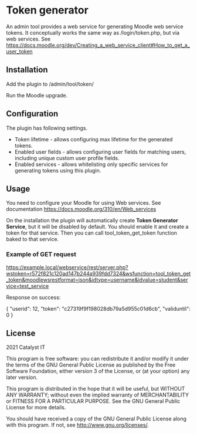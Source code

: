 # Token generator #

An admin tool provides a web service for generating Moodle web service tokens. It conceptually works the same way as /login/token.php, but via web services. See https://docs.moodle.org/dev/Creating_a_web_service_client#How_to_get_a_user_token

## Installation ##

Add the plugin to /admin/tool/token/

Run the Moodle upgrade.

## Configuration ##

The plugin has following settings.

* Token lifetime - allows configuring max lifetime for the generated tokens.
* Enabled user fields - allows configuring user fields for matching users, including unique custom user profile fields.
* Enabled services - allows whitelisting only specific services for generating tokens using this plugin.

## Usage ##

You need to configure your Moodle for using Web services. See documentation https://docs.moodle.org/310/en/Web_services

On the installation the plugin will automatically create **Token
Generator Service**, but it will be disabled by default. You should enable it and create a token for that service. Then you can call tool_token_get_token function baked to that service.

###  Example of GET request ###
https://example.local/webservice/rest/server.php?wstoken=r572f821c120ad147b244a939fdd7324&wsfunction=tool_token_get_token&moodlewsrestformat=json&idtype=username&idvalue=student&service=test_service

Response on success:

{ "userid": 12, "token": "c27319f9f198028db79a5d955c01d6cb", "validuntil": 0 }

## License ##

2021 Catalyst IT

This program is free software: you can redistribute it and/or modify it under
the terms of the GNU General Public License as published by the Free Software
Foundation, either version 3 of the License, or (at your option) any later
version.

This program is distributed in the hope that it will be useful, but WITHOUT ANY
WARRANTY; without even the implied warranty of MERCHANTABILITY or FITNESS FOR A
PARTICULAR PURPOSE.  See the GNU General Public License for more details.

You should have received a copy of the GNU General Public License along with
this program.  If not, see <http://www.gnu.org/licenses/>.

